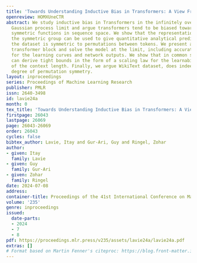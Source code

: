 ```yaml
---
title: 'Towards Understanding Inductive Bias in Transformers: A View From Infinity'
openreview: HOMXUneCTR
abstract: We study inductive bias in Transformers in the infinitely over-parameterized
  Gaussian process limit and argue transformers tend to be biased towards more permutation
  symmetric functions in sequence space. We show that the representation theory of
  the symmetric group can be used to give quantitative analytical predictions when
  the dataset is symmetric to permutations between tokens. We present a simplified
  transformer block and solve the model at the limit, including accurate predictions
  for the learning curves and network outputs. We show that in common setups, one
  can derive tight bounds in the form of a scaling law for the learnability as a function
  of the context length. Finally, we argue WikiText dataset, does indeed possess a
  degree of permutation symmetry.
layout: inproceedings
series: Proceedings of Machine Learning Research
publisher: PMLR
issn: 2640-3498
id: lavie24a
month: 0
tex_title: 'Towards Understanding Inductive Bias in Transformers: A View From Infinity'
firstpage: 26043
lastpage: 26069
page: 26043-26069
order: 26043
cycles: false
bibtex_author: Lavie, Itay and Gur-Ari, Guy and Ringel, Zohar
author:
- given: Itay
  family: Lavie
- given: Guy
  family: Gur-Ari
- given: Zohar
  family: Ringel
date: 2024-07-08
address:
container-title: Proceedings of the 41st International Conference on Machine Learning
volume: '235'
genre: inproceedings
issued:
  date-parts:
  - 2024
  - 7
  - 8
pdf: https://proceedings.mlr.press/v235/assets/lavie24a/lavie24a.pdf
extras: []
# Format based on Martin Fenner's citeproc: https://blog.front-matter.io/posts/citeproc-yaml-for-bibliographies/
---
```


